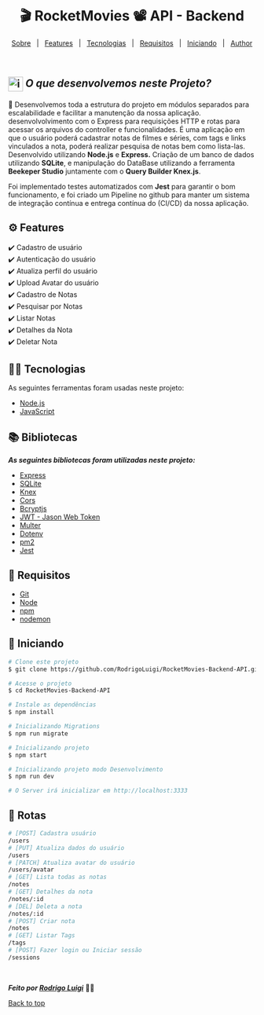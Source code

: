 # <h1 id="top" align="center">🎬 Rocket**Movies** 📽 API - Backend</h1>

<p align="center">
  <a href="#sobre">Sobre</a> &#xa0; | &#xa0; 
  <a href="#gear-features">Features</a> &#xa0; | &#xa0;
  <a href="#-tecnologias">Tecnologias</a> &#xa0; | &#xa0;
  <a href="#-requisitos">Requisitos</a> &#xa0; | &#xa0;
  <a href="#checkered_flag-iniciando">Iniciando</a> &#xa0; | &#xa0;
  <a href="https://github.com/RodrigoLuigi" target="_blank">Author</a>
</p>

<br>

## <img id="sobre" src="https://imgur.com/VhTBbHg.png" alt="imagem de um notebook" align="center" width="30px"> _**O que desenvolvemos neste Projeto?**_

📌  Desenvolvemos toda a estrutura do projeto em módulos separados para escalabilidade e facilitar a manutenção da nossa aplicação. desenvolvolvimento com o Express para requisições HTTP e rotas para acessar os arquivos do controller e funcionalidades. É uma aplicação em que o usuário poderá cadastrar notas de filmes e séries, com tags e links vinculados a nota, poderá realizar pesquisa de notas bem como lista-las.
Desenvolvido utilizando **Node.js** e **Express.** Criação de um banco de dados utilizando **SQLite**, e manipulação do DataBase utilizando a ferramenta **Beekeper Studio** juntamente com o **Query Builder Knex.js**.

Foi implementado testes automatizados com **Jest** para garantir o bom funcionamento, e foi criado um Pipeline no github para manter um sistema de integração contínua e entrega contínua do (CI/CD) da nossa aplicação.

## :gear: Features ##

:heavy_check_mark: Cadastro de usuário\
:heavy_check_mark: Autenticação do usuário\
:heavy_check_mark: Atualiza perfil do usuário\
:heavy_check_mark: Upload Avatar do usuário\
:heavy_check_mark: Cadastro de Notas\
:heavy_check_mark: Pesquisar por Notas\
:heavy_check_mark: Listar Notas\
:heavy_check_mark: Detalhes da Nota\
:heavy_check_mark: Deletar Nota
## 👨‍💻 Tecnologias ##

As seguintes ferramentas foram usadas neste projeto:

- [Node.js](https://nodejs.org/en/)
- [JavaScript](https://www.w3schools.com/js/default.asp)

## :books: Bibliotecas ##

_**As seguintes bibliotecas foram utilizadas neste projeto:**_

- [Express](https://expressjs.com/pt-br/)
- [SQLite](https://www.sqlite.org/docs.html)
- [Knex](https://knexjs.org/)
- [Cors](https://developer.mozilla.org/pt-BR/docs/Web/HTTP/CORS)
- [Bcryptjs](https://www.npmjs.com/package/bcrypt)
- [JWT - Jason Web Token](https://jwt.io/introduction)
- [Multer](https://www.npmjs.com/package/multer)
- [Dotenv](https://www.npmjs.com/package/dotenv)
- [pm2](https://pm2.keymetrics.io/docs/usage/quick-start/)
- [Jest](https://jestjs.io/pt-BR/)
    
## 📝 Requisitos ##

- [Git](https://git-scm.com) 
- [Node](https://nodejs.org/en/)
- [npm](https://www.npmjs.com/)
- [nodemon](https://www.npmjs.com/package/nodemon)

## :checkered_flag: Iniciando ##

```bash
# Clone este projeto
$ git clone https://github.com/RodrigoLuigi/RocketMovies-Backend-API.git

# Acesse o projeto
$ cd RocketMovies-Backend-API

# Instale as dependências
$ npm install

# Inicializando Migrations
$ npm run migrate

# Inicializando projeto
$ npm start

# Inicializando projeto modo Desenvolvimento
$ npm run dev

# O Server irá inicializar em http://localhost:3333
```

## 🔗 Rotas ##

```bash
# [POST] Cadastra usuário
/users
# [PUT] Atualiza dados do usuário
/users
# [PATCH] Atualiza avatar do usuário
/users/avatar
# [GET] Lista todas as notas
/notes
# [GET] Detalhes da nota
/notes/:id
# [DEL] Deleta a nota
/notes/:id
# [POST] Criar nota
/notes
# [GET] Listar Tags
/tags
# [POST] Fazer login ou Iniciar sessão
/sessions
```

&#xa0;

_**Feito por <a href="https://github.com/RodrigoLuigi" target="_blank">Rodrigo Luigi</a>**_  👨‍🚀

<a href="#top">Back to top</a>
